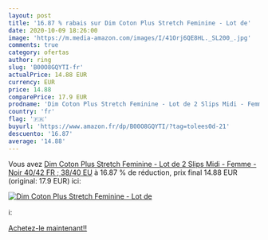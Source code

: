 ```yaml
---
layout: post
title: '16.87 % rabais sur Dim Coton Plus Stretch Feminine - Lot de'
date: 2020-10-09 18:26:00
image: 'https://m.media-amazon.com/images/I/41Orj6QE8HL._SL200_.jpg'
comments: true
category: ofertas
author: ring
slug: 'B00O8GQYTI-fr'
actualPrice: 14.88 EUR
currency: EUR
price: 14.88
comparePrice: 17.9 EUR
prodname: 'Dim Coton Plus Stretch Feminine - Lot de 2 Slips Midi - Femme - Noir  40/42 FR ; 38/40 EU'
country: 'fr'
flag: '🇫🇷'
buyurl: 'https://www.amazon.fr/dp/B00O8GQYTI/?tag=tolees0d-21'
descuento: '16.87'
average: '14.88'
---
```


Vous avez [Dim Coton Plus Stretch Feminine - Lot de 2 Slips Midi - Femme - Noir  40/42 FR ; 38/40 EU](https://www.amazon.fr/dp/B00O8GQYTI/?tag=tolees0d-21)  à  16.87 % de réduction, prix final  14.88 EUR (original: 17.9 EUR) ici:

[![Dim Coton Plus Stretch Feminine - Lot de](https://m.media-amazon.com/images/I/41Orj6QE8HL._SL200_.jpg)](https://www.amazon.fr/dp/B00O8GQYTI/?tag=tolees0d-21)

ℹ️:


[Achetez-le maintenant!!](https://www.amazon.fr/dp/B00O8GQYTI/?tag=tolees0d-21)

